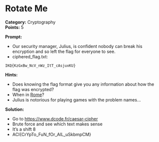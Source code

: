 # Rotate Me #

**Category:**	Cryptography  
**Points:**	5

**Prompt:** 
* Our security manager, Julius, is confident nobody can break his encryption and so left the flag for everyone to see.
* ciphered_flag.txt:
```
IKQ{KzGxBw_NcV_nWz_ItT_cAsjuxKU}
```

**Hints:** 
* Does knowing the flag format give you any information about how the flag was encrypted?
* When in [Rome](https://en.wikipedia.org/wiki/Caesar_cipher)?
* Julius is notorious for playing games with the problem names...

**Solution:**
* Go to https://www.dcode.fr/caesar-cipher
* Brute force and see which text makes sense
* It’s a shift 8
* ACI{CrYpTo_FuN_fOr_AlL_uSkbmpCM}
